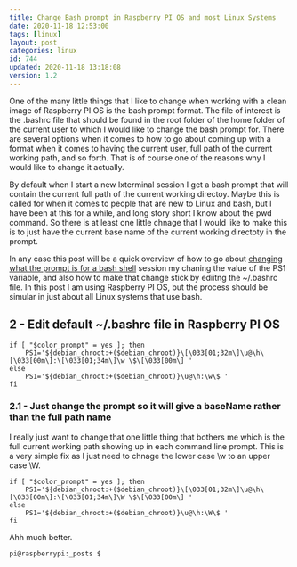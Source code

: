 ```yaml
---
title: Change Bash prompt in Raspberry PI OS and most Linux Systems
date: 2020-11-18 12:53:00
tags: [linux]
layout: post
categories: linux
id: 744
updated: 2020-11-18 13:18:08
version: 1.2
---
```


One of the many little things that I like to change when working with a clean image of Raspberry PI OS is the bash prompt format. The file of interest is the .bashrc file that should be found in the root folder of the home folder of the current user to which I would like to change the bash prompt for. There are several options when it comes to how to go about coming up with a format when it comes to having the current user, full path of the current working path, and so forth. That is of course one of the reasons why I would like to change it actually.

By default when I start a new lxterminal session I get a bash prompt that will contain the current full path of the current working directoy. Maybe this is called for when it comes to people that are new to Linux and bash, but I have been at this for a while, and long story short I know about the pwd command. So there is at least one little chnage that I would like to make this is to just have the current base name of the current working directoty in the prompt.

In any case this post will be a quick overview of how to go about [changing what the prompt is for a bash shell](https://www.cyberciti.biz/tips/howto-linux-unix-bash-shell-setup-prompt.html) session my chaning the value of the PS1 variable, and also how to make that change stick by ediitng the ~/.bashrc file. In this post I am using Raspberry PI OS, but the process should be simular in just about all Linux systems that use bash.

<!-- more -->

## 2 - Edit default ~/.bashrc file in Raspberry PI OS

```
if [ "$color_prompt" = yes ]; then
    PS1='${debian_chroot:+($debian_chroot)}\[\033[01;32m\]\u@\h\[\033[00m\]:\[\033[01;34m\]\w \$\[\033[00m\] '
else
    PS1='${debian_chroot:+($debian_chroot)}\u@\h:\w\$ '
fi
```

### 2.1 - Just change the prompt so it will give a baseName rather than the full path name

I really just want to change that one little thing that bothers me which is the full current working path showing up in each command line prompt. This is a very simple fix as I just need to chnage the lower case \\w to an upper case \\W.

```
if [ "$color_prompt" = yes ]; then
    PS1='${debian_chroot:+($debian_chroot)}\[\033[01;32m\]\u@\h\[\033[00m\]:\[\033[01;34m\]\W \$\[\033[00m\] '
else
    PS1='${debian_chroot:+($debian_chroot)}\u@\h:\W\$ '
fi
```

Ahh much better.

```
pi@raspberrypi:_posts $ 
```